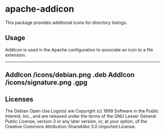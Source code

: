 apache-addicon
==============

This package provides additional icons for directory listings.

Usage
-----

AddIcon is used in the Apache configuration to associate an icon to a
file extension.

----
AddIcon /icons/debian.png .deb
AddIcon /icons/signature.png .gpg
----

Licenses
--------

The Debian Open Use Logo(s) are Copyright (c) 1999 Software in the Public
Interest, Inc., and are released under the terms of the GNU Lesser General
Public License, version 3 or any later version, or, at your option, of the
Creative Commons Attribution-ShareAlike 3.0 Unported License.
